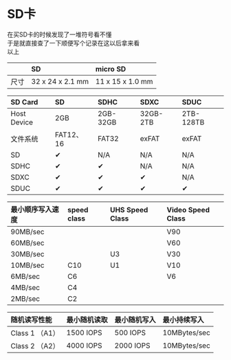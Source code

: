 # SD卡

在买SD卡的时候发现了一堆符号看不懂  
于是就直接查了一下顺便写个记录在这以后拿来看  
以上

|  | SD | micro SD |
| :--- | :--- | :--- |
| 尺寸 | 32 x 24 x 2.1 mm | 11 x 15 x 1.0 mm |

| SD Card | SD | SDHC | SDXC | SDUC |
| :--- | :--- | :--- | :--- | :--- |
| Host Device | 2GB | 2GB-32GB | 32GB-2TB | 2TB-128TB |
| 文件系统 | FAT12、16 | FAT32 | exFAT | exFAT |
| SD | ✔ | N/A | N/A | N/A |
| SDHC | ✔ | ✔ | N/A | N/A |
| SDXC | ✔ | ✔ | ✔ | N/A |
| SDUC | ✔ | ✔ | ✔ | ✔ |

| 最小顺序写入速度 | speed class | UHS Speed Class | Video Speed Class |
| :--- | :--- | :--- | :--- |
| 90MB/sec |  |  | V90 |
| 60MB/sec |  |  | V60 |
| 30MB/sec |  | U3 | V30 |
| 10MB/sec | C10 | U1 | V10 |
| 6MB/sec | C6 |  | V6 |
| 4MB/sec | C4 |  |  |
| 2MB/sec | C2 |  |  |

| 随机读写性能 | 最小随机读取 | 最小随机写入 | 最小持续写入 |
| :--- | :--- | :--- | :--- |
| Class 1 （A1） | 1500 IOPS | 500 IOPS | 10MBytes/sec |
| Class 2 （A2） | 4000 IOPS | 2000 IOPS | 10MBytes/sec |

